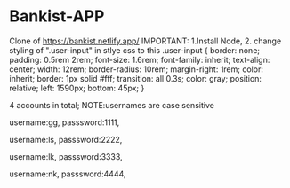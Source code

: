 # Bankist-APP

Clone of https://bankist.netlify.app/
IMPORTANT: 1.Install Node, 2. change styling of ".user-input" in stlye css to this
.user-input {
border: none;
padding: 0.5rem 2rem;
font-size: 1.6rem;
font-family: inherit;
text-align: center;
width: 12rem;
border-radius: 10rem;
margin-right: 1rem;
color: inherit;
border: 1px solid #fff;
transition: all 0.3s;
color: gray;
position: relative;
left: 1590px;
bottom: 45px;
}

4 accounts in total;
NOTE:usernames are case sensitive

username:gg, passsword:1111,

username:ls, passsword:2222,

username:lk, passsword:3333,

username:nk, passsword:4444,
